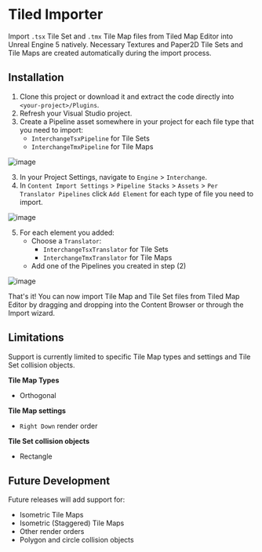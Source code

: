 # Tiled Importer

Import `.tsx` Tile Set and `.tmx` Tile Map files from Tiled Map Editor into Unreal Engine 5 natively. Necessary Textures and Paper2D Tile Sets and Tile Maps are created automatically during the import process.

## Installation

1. Clone this project or download it and extract the code directly into `<your-project>/Plugins`.
2. Refresh your Visual Studio project.
3. Create a Pipeline asset somewhere in your project for each file type that you need to import:
   - `InterchangeTsxPipeline` for Tile Sets
   - `InterchangeTmxPipeline` for Tile Maps
  
![image](https://github.com/user-attachments/assets/661e666a-821f-49e2-8b0f-7b6ecccd0c96)

3. In your Project Settings, navigate to `Engine` > `Interchange`.
4. In `Content Import Settings` > `Pipeline Stacks` > `Assets` > `Per Translator Pipelines` click `Add Element` for each type of file you need to import.

![image](https://github.com/user-attachments/assets/7c227f3b-944b-4449-9333-e1bece64f6d1)

5. For each element you added:
    - Choose a `Translator`:
      - `InterchangeTsxTranslator` for Tile Sets
      - `InterchangeTmxTranslator` for Tile Maps
    - Add one of the Pipelines you created in step (2)
  
![image](https://github.com/user-attachments/assets/08af0e1f-e1c9-421d-93dc-45e868950893)

That's it! You can now import Tile Map and Tile Set files from Tiled Map Editor by dragging and dropping into the Content Browser or through the Import wizard.

## Limitations

Support is currently limited to specific Tile Map types and settings and Tile Set collision objects.

**Tile Map Types**
- Orthogonal

**Tile Map settings**
- `Right Down` render order

**Tile Set collision objects**
- Rectangle

## Future Development

Future releases will add support for:
- Isometric Tile Maps
- Isometric (Staggered) Tile Maps
- Other render orders
- Polygon and circle collision objects

